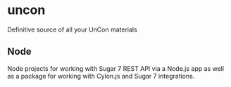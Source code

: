 # uncon
Definitive source of all your UnCon materials

## Node
Node projects for working with Sugar 7 REST API via a Node.js app as well as a package for working with Cylon.js and Sugar 7 integrations.


